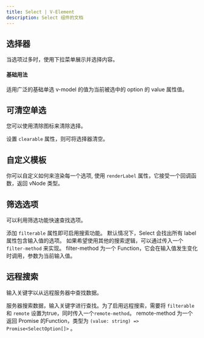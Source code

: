 ```yaml
---
title: Select | V-Element
description: Select 组件的文档
---
```

## 选择器

当选项过多时，使用下拉菜单展示并选择内容。

#### 基础用法

适用广泛的基础单选 v-model 的值为当前被选中的 option 的 value 属性值。

<preview path="../demo/Select/Basic.vue" title="基础选择器" description="Select 基础选择器"></preview>

## 可清空单选

您可以使用清除图标来清除选择。

设置 `clearable` 属性，则可将选择器清空。

<preview path="../demo/Select/Clear.vue" title="可清空单选" description="Select 可清空单选"></preview>

## 自定义模板

你可以自定义如何来渲染每一个选项, 使用 `renderLabel` 属性，它接受一个回调函数，返回 vNode 类型。

<preview path="../demo/Select/CustomRender.vue" title="自定义模板" description="Select 自定义模板"></preview>

## 筛选选项

可以利用筛选功能快速查找选项。

添加 `filterable` 属性即可启用搜索功能。 默认情况下，Select 会找出所有 label 属性包含输入值的选项。 如果希望使用其他的搜索逻辑，可以通过传入一个 `filter-method` 来实现。 filter-method 为一个 Function，它会在输入值发生变化时调用，参数为当前输入值。

<preview path="../demo/Select/Filter.vue" title="筛选选项" description="Select 筛选选项"></preview>

## 远程搜索

输入关键字以从远程服务器中查找数据。

服务器搜索数据，输入关键字进行查找。为了启用远程搜索，需要将 `filterable` 和 `remote` 设置为true，同时传入一个`remote-method`。 remote-method 为一个返回 Promise 的Function，类型为 `(value: string) => Promise<SelectOption[]>` 。

<preview path="../demo/Select/Remote.vue" title="筛选选项" description="Select 筛选选项"></preview>
